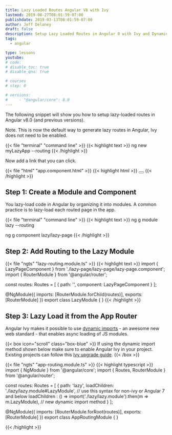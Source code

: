```yaml
---
title: Lazy Loaded Routes Angular V8 with Ivy
lastmod: 2019-08-27T08:01:59-07:00
publishdate: 2019-03-13T08:01:59-07:00
author: Jeff Delaney
draft: false
description: Setup Lazy Loaded Routes in Angular 8 with Ivy and Dynamic Imports
tags:
  - angular

type: lessons
youtube:
# code:
# disable_toc: true
# disable_qna: true

# courses
# step: 0

# versions:
#     - "@angular/core": 8.0
---
```


The following snippet will show you how to setup lazy-loaded routes in Angular
v8.0 (and previous versions).

Note. This is now the default way to generate lazy routes in Angular, Ivy does
not need to be enabled.

{{< file "terminal" "command line" >}} {{< highlight text >}} ng new myLazyApp
--routing {{< /highlight >}}

Now add a link that you can click.

{{< file "html" "app.component.html" >}} {{< highlight html >}}
<button routerLink="/lazy"></button> <router-outlet></router-outlet>
{{< /highlight >}}

## Step 1: Create a Module and Component

You lazy-load code in Angular by organizing it into modules. A common practice
is to lazy-load each routed page in the app.

{{< file "terminal" "command line" >}} {{< highlight text >}} ng g module lazy
--routing

ng g component lazy/lazy-page {{< /highlight >}}

## Step 2: Add Routing to the Lazy Module

{{< file "ngts" "lazy-routing.module.ts" >}} {{< highlight text >}} import {
LazyPageComponent } from './lazy-page/lazy-page/lazy-page.component'; import {
RouterModule } from '@angular/router';

const routes: Routes = [ { path: '', component: LazyPageComponent } ];

@NgModule({ imports: [RouterModule.forChild(routes)], exports: [RouterModule] })
export class LazyModule { } {{< /highlight >}}

## Step 3: Lazy Load it from the App Router

Angular Ivy makes it possible to use
[dynamic imports](https://developers.google.com/web/updates/2017/11/dynamic-import) -
an awesome new web standard - that enables async loading of JS modules.

{{< box icon="scroll" class="box-blue" >}} If using the dynamic import method
shown below make sure to enable Angular Ivy in your project. Existing projects
can follow this [Ivy upgrade guide](/snippets/angular-upgrade-with-ivy).
{{< /box >}}

{{< file "ngts" "app-routing.module.ts" >}} {{< highlight typescript >}} import
{ NgModule } from '@angular/core'; import { Routes, RouterModule } from
'@angular/router';

const routes: Routes = [ { path: 'lazy', loadChildren:
'./lazy/lazy.module#LazyModule', // use this syntax for non-ivy or Angular 7 and
below loadChildren : () => import('./lazy/lazy.module').then(m => m.LazyModule),
// new dynamic import method } ];

@NgModule({ imports: [RouterModule.forRoot(routes)], exports: [RouterModule] })
export class AppRoutingModule { }

{{< /highlight >}}
